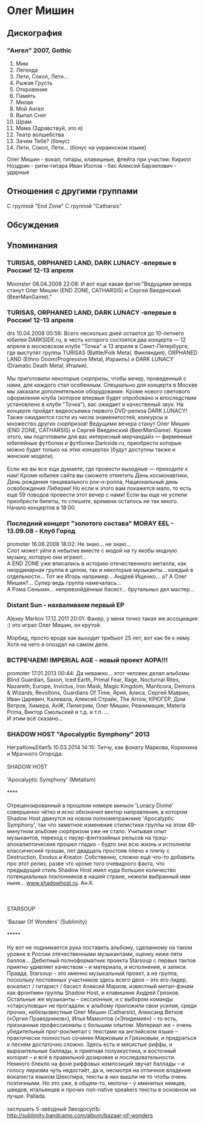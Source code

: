 # Олег Мишин



## Дискография

### "Ангел" 2007, Gothic

1. Мим 
2. Легенда
3. Лети, Сокол, Лети...
4. Рыжая Грусть
5. Откровение
6. Память
7. Милая
8. Мой Ангел
9. Выпал Снег
10. Шрам
11. Мама (Здравствуй, это я)
12. Театр волшебства
13. Зачем Тебе? (бонус) 
14. Лети, Сокол, Лети... (бонус на украинском языке) 


Олег Мишин - вокал, гитары, клавишные, флейта
при участии:
Кирилл Ноздрин - ритм-гитара
Иван Изотов - бас
Алексей Барзилович - ударные


## Отношения с другими группами

C группой "End Zone" 
C группой "Catharsis" 

## Обсуждения


## Упоминания

### TURISAS, ORPHANED LAND, DARK LUNACY -впервые в России! 12-13 апреля

Moonster 08.04.2008 22:08:
И вот еще какая фигня:"Ведущими вечера станут Олег Мишин (END ZONE, CATHARSIS) и Сергей Введенский (BeerManGame)." 

### TURISAS, ORPHANED LAND, DARK LUNACY -впервые в России! 12-13 апреля

drs 10.04.2008 00:56:
Всего несколько дней остается до 10-летнего юбилея DARKSIDE.ru, в честь которого состоятся два концерта — 12 апреля в московском клубе "Точка" и 13 апреля в Санкт-Петербурге, где выступят группы TURISAS (Battle/Folk Metal, Финляндия), ORPHANED LAND (Ethno Doom/Progressive Metal, Израиль) и DARK LUNACY (Dramatic Death Metal, Италия). <BR><BR>Мы приготовили некоторые сюрпризы, чтобы вечер, проведенный с нами, для каждого стал особенным. Специально для концерта в Москве мы заказали дополнительное оборудование. Кроме нового светового оформления клуба (которое впервые будет опробовано и впоследствии установлено в клубе "Точка"), вас ожидает и качественый звук. На концерте пройдет видеосъемка первого DVD-релиза DARK LUNACY! Также ожидаются гости из числа знаменитостей, конкурсы и множество других сюрпризов! Ведущими вечера станут Олег Мишин (END ZONE, CATHARSIS) и Сергей Введенский (BeerManGame). Кроме этого, мы подготовили для вас интересный мерчандайз — фирменные юбилейные футболки и футболки Darkside.ru, приобрести которые можно будет только на этих концертах (будут доступны также и женские модели). <BR><BR>Если же вы все еще думаете, где провести выходные — приходите к нам! Кроме юбилея сайта вы сможете отметить День космонавтики, День рождения танцевального рок-н-ролла, Национальный день освобождения Либерии! Но если и этого вам покажется мало, то есть еще 59 поводов провести этот вечер с нами! Если вы еще не успели приобрести билеты, то спешите, времени осталось не так много. Начало концертов в 18:00.<BR>

### Последний концерт &quot;золотого состава&quot; MORAY EEL - 13.09.08 - Клуб Город

promoter 16.06.2008 18:02:
Не знаю... не знаю...<BR>Слот может уйти в небытие вместе с модой на ту якобы модную музыку, которую они играют...<BR>А END ZONE уже вписались в историю отечественного металла, как неординарная группа в целом, так и некоторые музыканты... каждый в отдельности... Тот же Игорь например... Андрей Ищенко... а? А Олег Мишин?...  Супер ведь группа намечалась...<BR>А Рома Сенькин... непревзойдённые басист... брутальных дел мастер... 

### Distant Sun - нахваливаем первый EP

Alexey Markov 17.12.2011 20:01:
Факер, у меня точно такая же ассоциация :) это играл Олег Мишин, он крутой.<BR><BR>Морбид, просто вроде как выходит трибьют 25 лет, вот как бе к нему. Хотя на него я опоздал на самом деле.

### ВСТРЕЧАЕМ! IMPERIAL AGE - новый проект АОРА!!!

promoter 17.01.2013 00:44:
Да неважно... этот человек делал альбомы Blind Guardian, Saxon, Iced Earth, Primal Fear, Rage, Nocturnal Rites, Nazareth, Europe, Invictus, Iron Mask, Magic Kingdom, Manticora, Demons & Wizards, Revoltons, Guardians Of Time, Ария, Алиса, Сергей Маврин, Иван Царевич, Калевала, Алексей Страйк, The Arrow, КРЮГЕР, Дом Ветров, Химера, АнЖ, Пилигрим, Олег Мишин, Реанимация, Materia Prima, Виктор Смольский и т.д. и т.п. ...<BR>И этим всё сказано...

### SHADOW HOST &quot;Apocalyptic Symphony&quot; 2013

НеграКоньЕбалЪ 10.03.2014 14:15:
Титчу, как фонату Маркова, Корюхина и Мрачного Огорода:<BR><BR>SHADOW HOST<BR><BR>'Apocalyptic Symphony' (Metalism)<BR><BR>****<BR><BR>Отрецензированный в прошлом номере миньон 'Lunacy Divine' совершенно чётко и ясно обозначил вектор направления, в котором Shadow Host двинутся на новом полнометражнике 'Apocalyptic Symphony', так что заметное изменение стилистики группы на этом 49-минутном альбоме сюрпризом уже не стало. Учитывая опыт музыкантов, переход с пауэр-фэнтэзийных рельсов на трэш-апокалиптические прошел гладко - будто они всю жизнь и исполняли классический трэшак, лет двадцать простояв плечо к плечу с Destruction, Exodus и Kreator. Собственно, сложно ещё что-то добавить про этот релиз, разве что кроме того очевидного факта, что предыдущий стиль Shadow Host имел куда большее количество потенциальных поклонников в нашей стране, нежели выбранный ими ныне... www.shadowhost.ru.  Ан.К.<BR><BR> <BR><BR>STARSOUP<BR><BR>‘Bazaar Of Wonders’ (Sublimity)<BR><BR>*****<BR><BR>Ну вот не поднимается рука поставить альбому, сделанному на таком уровне в России отечественными музыкантами, оценку ниже пяти баллов… Дебютный полноформатник проекта Starsoup с первых тактов приятно удивляет качеством – и материала, и исполнения, и записи. Правда, Starsoup – это именно музыкальный проект, а не группа, поскольку постоянных участников здесь всего двое – это его лидер, вокалист / гитарист / басист Алексей Марков, известный метал-фэнам как фронтмен группы Shadow Host, и клавишник Андрей Грязнов. Остальные же музыканты – сессионные, и с выбором команды «старсуповцы» не прогадали: к альбому приложили свои усилия, среди прочих, небезызвестные Олег Мишин (Catharsis), Александ Ветхов («Оргия Праведников»), Илья Мамонтов («Эпидемия») – то есть, признанные профессионалы с большим опытом. Материал же – очень убедительный прог-рок/метал с текстами на английском языке – практически полностью сочинен Марковым и Грязновым, и придраться к песням достаточно сложно. Здесь есть и мясистые риффы, и выразительные баллады, и приятная полуакустика, и восточный колорит – и всё в правильной дозировке и последовательности. Немного блекло на фоне риффовых композиций звучат баллады – и голосу лиризма чуть недостаёт, да и, несмотря на отличное владение вокалиста языком Шекспира, тексты в них вышли не то чтобы очень поэтичными. Но это уже, в общем-то, мелочи – у именитых немцев, шведов, итальянцев и прочих non-native speakers тексты в основном не лучше.  Pallada.<BR><BR>заслушать 5-звёздный ЗвездосупЪ: <BR><A HREF="http://sublimity.bandcamp.com/album/bazaar-of-wonders" TARGET="_blank">http://sublimity.bandcamp.com/album/bazaar-of-wonders</A>

